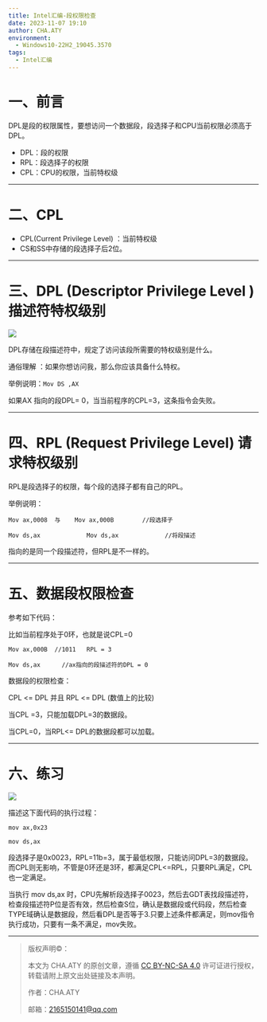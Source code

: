 ```yaml
---
title: Intel汇编-段权限检查
date: 2023-11-07 19:10
author: CHA.ATY
environment:
  - Windows10-22H2_19045.3570
tags:
  - Intel汇编
---
```


# 一、前言

DPL是段的权限属性，要想访问一个数据段，段选择子和CPU当前权限必须高于DPL。
- DPL：段的权限
- RPL：段选择子的权限
- CPL：CPU的权限，当前特权级

---

# 二、CPL

- CPL(Current Privilege Level) ：当前特权级     
- CS和SS中存储的段选择子后2位。

---

# 三、DPL (Descriptor Privilege Level ) 描述符特权级别

![](编程语言-1-汇编/res/21.png)

DPL存储在段描述符中，规定了访问该段所需要的特权级别是什么。

通俗理解 ：如果你想访问我，那么你应该具备什么特权。

举例说明：`Mov DS ,AX`

如果AX 指向的段DPL= 0，当当前程序的CPL=3，这条指令会失败。

---

# 四、RPL (Request Privilege Level) 请求特权级别

RPL是段选择子的权限，每个段的选择子都有自己的RPL。

举例说明：
```dsm
Mov ax,0008  与    Mov ax,000B        //段选择子         

Mov ds,ax             Mov ds,ax             //将段描述
```
指向的是同一个段描述符，但RPL是不一样的。

---

# 五、数据段权限检查

参考如下代码：

比如当前程序处于0环，也就是说CPL=0

```dsm
Mov ax,000B  //1011   RPL = 3

Mov ds,ax      //ax指向的段描述符的DPL = 0
```

数据段的权限检查：

CPL <= DPL  并且 RPL <= DPL (数值上的比较)

当CPL =3，只能加载DPL=3的数据段。

当CPL=0，当RPL<= DPL的数据段都可以加载。

---

# 六、练习

![](编程语言-1-汇编/res/22.png)

描述这下面代码的执行过程：

```dsm
mov ax,0x23

mov ds,ax
```

段选择子是0x0023，RPL=11b=3，属于最低权限，只能访问DPL=3的数据段。而CPL则无影响，不管是0环还是3环，都满足CPL<=RPL，只要RPL满足，CPL也一定满足。

当执行 mov ds,ax 时，CPU先解析段选择子0023，然后去GDT表找段描述符，检查段描述符P位是否有效，然后检查S位，确认是数据段或代码段，然后检查TYPE域确认是数据段，然后看DPL是否等于3.只要上述条件都满足，则mov指令执行成功，只要有一条不满足，mov失败。

---

> 版权声明©：
>
> 本文为 CHA.ATY 的原创文章，遵循 [CC BY-NC-SA 4.0](https://creativecommons.org/licenses/by-sa/4.0/) 许可证进行授权，转载请附上原文出处链接及本声明。
>
> 作者：CHA.ATY
>
> 邮箱：2165150141@qq.com